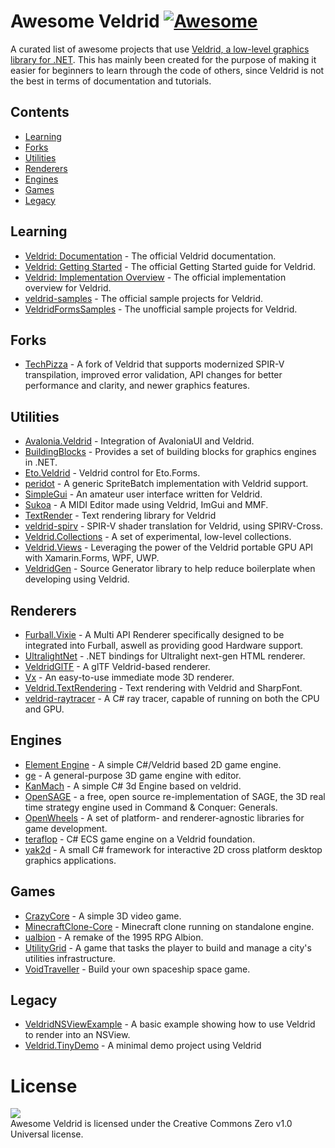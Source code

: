 # Awesome Veldrid [![Awesome](https://awesome.re/badge.svg)](https://awesome.re)

A curated list of awesome projects that use [Veldrid, a low-level graphics library for .NET](https://veldrid.dev/). This has mainly been created for the purpose of making it easier for beginners to learn through the code of others, since Veldrid is not the best in terms of documentation and tutorials.

## Contents
- [Learning](#learning)
- [Forks](#forks)
- [Utilities](#utilities)
- [Renderers](#renderers)
- [Engines](#engines)
- [Games](#games)
- [Legacy](#legacy)

## Learning
- [Veldrid: Documentation](https://veldrid.dev/api/index.html) - The official Veldrid documentation.
- [Veldrid: Getting Started](https://veldrid.dev/articles/getting-started/intro.html) - The official Getting Started guide for Veldrid.
- [Veldrid: Implementation Overview](https://veldrid.dev/articles/implementation/overview.html) - The official implementation overview for Veldrid.
- [veldrid-samples](https://github.com/mellinoe/veldrid-samples) - The official sample projects for Veldrid.
- [VeldridFormsSamples](https://github.com/slango0513/VeldridFormsSamples) - The unofficial sample projects for Veldrid.

## Forks
- [TechPizza](https://github.com/TechPizzaDev/veldrid) - A fork of Veldrid that supports modernized SPIR-V transpilation, improved error validation, API changes for better performance and clarity, and newer graphics features.

## Utilities
- [Avalonia.Veldrid](https://github.com/gleblebedev/Avalonia.Veldrid) - Integration of AvaloniaUI and Veldrid.
- [BuildingBlocks](https://github.com/NtFreX/BuildingBlocks) - Provides a set of building blocks for graphics engines in .NET.
- [Eto.Veldrid](https://github.com/picoe/Eto.Veldrid) - Veldrid control for Eto.Forms.
- [peridot](https://github.com/ezequias2d/peridot) - A generic SpriteBatch implementation with Veldrid support.
- [SimpleGui](https://github.com/drogoganor/SimpleGui) - An amateur user interface written for Veldrid.
- [Sukoa](https://github.com/Kaydax/Sukoa) - A MIDI Editor made using Veldrid, ImGui and MMF.
- [TextRender](https://github.com/drogoganor/TextRender) - Text rendering library for Veldrid
- [veldrid-spirv](https://github.com/mellinoe/veldrid-spirv) - SPIR-V shader translation for Veldrid, using SPIRV-Cross.
- [Veldrid.Collections](https://github.com/mellinoe/Veldrid.Collections) - A set of experimental, low-level collections.
- [Veldrid.Views](https://github.com/PhilippeMonteil/Veldrid.Views) - Leveraging the power of the Veldrid portable GPU API with Xamarin.Forms, WPF, UWP.
- [VeldridGen](https://github.com/csinkers/VeldridGen) - Source Generator library to help reduce boilerplate when developing using Veldrid.

## Renderers
- [Furball.Vixie](https://github.com/Furball-Engine/Furball.Vixie) - A Multi API Renderer specifically designed to be integrated into Furball, aswell as providing good Hardware support.
- [UltralightNet](https://github.com/SupinePandora43/UltralightNet) - .NET bindings for Ultralight next-gen HTML renderer.
- [VeldridGlTF](https://github.com/gleblebedev/VeldridGlTF) - A glTF Veldrid-based renderer.
- [Vx](https://github.com/mellinoe/Vx) - An easy-to-use immediate mode 3D renderer.
- [Veldrid.TextRendering](https://github.com/mellinoe/Veldrid.TextRendering) - Text rendering with Veldrid and SharpFont.
- [veldrid-raytracer](https://github.com/mellinoe/veldrid-raytracer) - A C# ray tracer, capable of running on both the CPU and GPU.

## Engines
- [Element Engine](https://github.com/pandepic/ElementEngine) - A simple C#/Veldrid based 2D game engine.
- [ge](https://github.com/mellinoe/ge) - A general-purpose 3D game engine with editor.
- [KanMach](https://github.com/TheCodeWizard27/KanMach) - A simple C# 3d Engine based on veldrid.
- [OpenSAGE](https://github.com/OpenSAGE/OpenSAGE) - a free, open source re-implementation of SAGE, the 3D real time strategy engine used in Command & Conquer: Generals.
- [OpenWheels](https://github.com/Jjagg/OpenWheels) - A set of platform- and renderer-agnostic libraries for game development.
- [teraflop](https://github.com/chances/teraflop) - C# ECS game engine on a Veldrid foundation.
- [yak2d](https://github.com/AlzPatz/yak2d) - A small C# framework for interactive 2D cross platform desktop graphics applications.

## Games
- [CrazyCore](https://github.com/mellinoe/CrazyCore) - A simple 3D video game.
- [MinecraftClone-Core](https://github.com/Redhacker1/MinecraftClone-Core) - Minecraft clone running on standalone engine.
- [ualbion](https://github.com/csinkers/ualbion) - A remake of the 1995 RPG Albion.
- [UtilityGrid](https://github.com/chances/UtilityGrid) - A game that tasks the player to build and manage a city's utilities infrastructure.
- [VoidTraveller](https://github.com/generatives/VoidTraveler) - Build your own spaceship space game.

## Legacy
- [VeldridNSViewExample](https://github.com/mellinoe/VeldridNSViewExample) - A basic example showing how to use Veldrid to render into an NSView.
- [Veldrid.TinyDemo](https://github.com/mellinoe/Veldrid.TinyDemo) - A minimal demo project using Veldrid

# License
![](https://camo.githubusercontent.com/9e918e1e7cd28a73246cf1c8d2c9903da3e487a65931c823a2391afe4b4a0d04/68747470733a2f2f6c6963656e7365627574746f6e732e6e65742f702f7a65726f2f312e302f38387833312e706e67)<br>
Awesome Veldrid is licensed under the Creative Commons Zero v1.0 Universal license.
